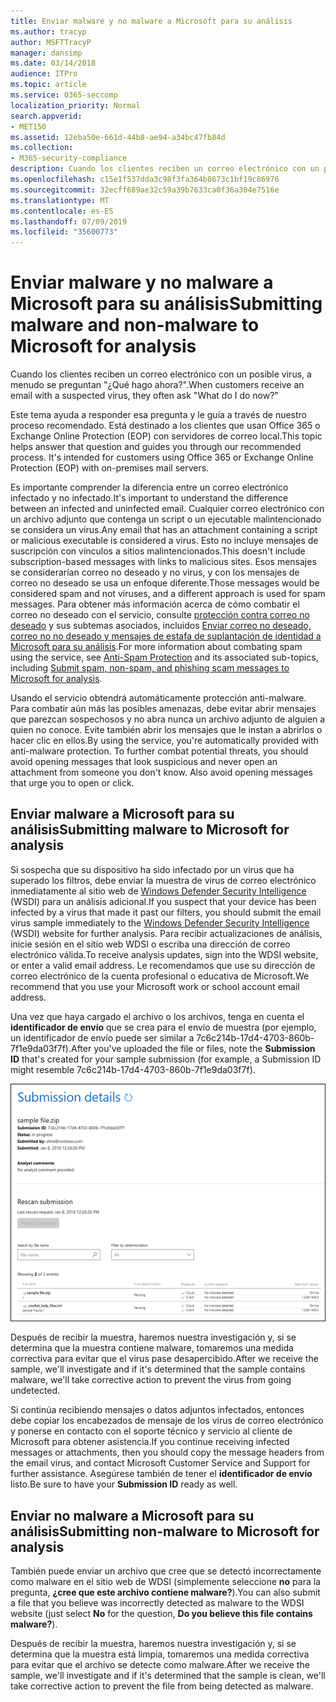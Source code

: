 ```yaml
---
title: Enviar malware y no malware a Microsoft para su análisis
ms.author: tracyp
author: MSFTTracyP
manager: dansimp
ms.date: 03/14/2018
audience: ITPro
ms.topic: article
ms.service: O365-seccomp
localization_priority: Normal
search.appverid:
- MET150
ms.assetid: 12eba50e-661d-44b8-ae94-a34bc47fb84d
ms.collection:
- M365-security-compliance
description: Cuando los clientes reciben un correo electrónico con un posible virus, a menudo askWhat hago ahora?
ms.openlocfilehash: c15e1f537dda3c98f3fa364b8673c1bf19c86976
ms.sourcegitcommit: 32ecff689ae32c59a39b7633ca0f36a304e7516e
ms.translationtype: MT
ms.contentlocale: es-ES
ms.lasthandoff: 07/09/2019
ms.locfileid: "35600773"
---
```

# <a name="submitting-malware-and-non-malware-to-microsoft-for-analysis"></a><span data-ttu-id="cc8d9-103">Enviar malware y no malware a Microsoft para su análisis</span><span class="sxs-lookup"><span data-stu-id="cc8d9-103">Submitting malware and non-malware to Microsoft for analysis</span></span>

<span data-ttu-id="cc8d9-104">Cuando los clientes reciben un correo electrónico con un posible virus, a menudo se preguntan "¿Qué hago ahora?".</span><span class="sxs-lookup"><span data-stu-id="cc8d9-104">When customers receive an email with a suspected virus, they often ask "What do I do now?"</span></span>
  
<span data-ttu-id="cc8d9-p101">Este tema ayuda a responder esa pregunta y le guía a través de nuestro proceso recomendado. Está destinado a los clientes que usan Office 365 o Exchange Online Protection (EOP) con servidores de correo local.</span><span class="sxs-lookup"><span data-stu-id="cc8d9-p101">This topic helps answer that question and guides you through our recommended process. It's intended for customers using Office 365 or Exchange Online Protection (EOP) with on-premises mail servers.</span></span>
  
<span data-ttu-id="cc8d9-107">Es importante comprender la diferencia entre un correo electrónico infectado y no infectado.</span><span class="sxs-lookup"><span data-stu-id="cc8d9-107">It's important to understand the difference between an infected and uninfected email.</span></span> <span data-ttu-id="cc8d9-108">Cualquier correo electrónico con un archivo adjunto que contenga un script o un ejecutable malintencionado se considera un virus.</span><span class="sxs-lookup"><span data-stu-id="cc8d9-108">Any email that has an attachment containing a script or malicious executable is considered a virus.</span></span> <span data-ttu-id="cc8d9-109">Esto no incluye mensajes de suscripción con vínculos a sitios malintencionados.</span><span class="sxs-lookup"><span data-stu-id="cc8d9-109">This doesn't include subscription-based messages with links to malicious sites.</span></span> <span data-ttu-id="cc8d9-110">Esos mensajes se considerarían correo no deseado y no virus, y con los mensajes de correo no deseado se usa un enfoque diferente.</span><span class="sxs-lookup"><span data-stu-id="cc8d9-110">Those messages would be considered spam and not viruses, and a different approach is used for spam messages.</span></span> <span data-ttu-id="cc8d9-111">Para obtener más información acerca de cómo combatir el correo no deseado con el servicio, consulte [protección contra correo no deseado](anti-spam-and-anti-malware-protection.md) y sus subtemas asociados, incluidos [Enviar correo no deseado, correo no no deseado y mensajes de estafa de suplantación de identidad a Microsoft para su análisis](submit-spam-non-spam-and-phishing-scam-messages-to-microsoft-for-analysis.md).</span><span class="sxs-lookup"><span data-stu-id="cc8d9-111">For more information about combating spam using the service, see [Anti-Spam Protection](anti-spam-and-anti-malware-protection.md) and its associated sub-topics, including [Submit spam, non-spam, and phishing scam messages to Microsoft for analysis](submit-spam-non-spam-and-phishing-scam-messages-to-microsoft-for-analysis.md).</span></span> 
  
<span data-ttu-id="cc8d9-p103">Usando el servicio obtendrá automáticamente protección anti-malware. Para combatir aún más las posibles amenazas, debe evitar abrir mensajes que parezcan sospechosos y no abra nunca un archivo adjunto de alguien a quien no conoce. Evite también abrir los mensajes que le instan a abrirlos o hacer clic en ellos.</span><span class="sxs-lookup"><span data-stu-id="cc8d9-p103">By using the service, you're automatically provided with anti-malware protection. To further combat potential threats, you should avoid opening messages that look suspicious and never open an attachment from someone you don't know. Also avoid opening messages that urge you to open or click.</span></span>
  
## <a name="submitting-malware-to-microsoft-for-analysis"></a><span data-ttu-id="cc8d9-115">Enviar malware a Microsoft para su análisis</span><span class="sxs-lookup"><span data-stu-id="cc8d9-115">Submitting malware to Microsoft for analysis</span></span>

<span data-ttu-id="cc8d9-116">Si sospecha que su dispositivo ha sido infectado por un virus que ha superado los filtros, debe enviar la muestra de virus de correo electrónico inmediatamente al sitio web de [Windows Defender Security Intelligence](https://www.microsoft.com/wdsi/filesubmission) (WSDI) para un análisis adicional.</span><span class="sxs-lookup"><span data-stu-id="cc8d9-116">If you suspect that your device has been infected by a virus that made it past our filters, you should submit the email virus sample immediately to the [Windows Defender Security Intelligence](https://www.microsoft.com/wdsi/filesubmission) (WSDI) website for further analysis.</span></span> <span data-ttu-id="cc8d9-117">Para recibir actualizaciones de análisis, inicie sesión en el sitio web WDSI o escriba una dirección de correo electrónico válida.</span><span class="sxs-lookup"><span data-stu-id="cc8d9-117">To receive analysis updates, sign into the WDSI website, or enter a valid email address.</span></span> <span data-ttu-id="cc8d9-118">Le recomendamos que use su dirección de correo electrónico de la cuenta profesional o educativa de Microsoft.</span><span class="sxs-lookup"><span data-stu-id="cc8d9-118">We recommend that you use your Microsoft work or school account email address.</span></span> 
  
<span data-ttu-id="cc8d9-119">Una vez que haya cargado el archivo o los archivos, tenga en cuenta el **identificador de envío** que se crea para el envío de muestra (por ejemplo, un identificador de envío puede ser similar a 7c6c214b-17d4-4703-860b-7f1e9da03f7f).</span><span class="sxs-lookup"><span data-stu-id="cc8d9-119">After you've uploaded the file or files, note the **Submission ID** that's created for your sample submission (for example, a Submission ID might resemble 7c6c214b-17d4-4703-860b-7f1e9da03f7f).</span></span> 
  
![Detalles de envío en el sitio web Windows Defender Security Intelligence](media/EOP-Malware-Protection-Center.png)
  
<span data-ttu-id="cc8d9-121">Después de recibir la muestra, haremos nuestra investigación y, si se determina que la muestra contiene malware, tomaremos una medida correctiva para evitar que el virus pase desapercibido.</span><span class="sxs-lookup"><span data-stu-id="cc8d9-121">After we receive the sample, we'll investigate and if it's determined that the sample contains malware, we'll take corrective action to prevent the virus from going undetected.</span></span>
  
<span data-ttu-id="cc8d9-122">Si continúa recibiendo mensajes o datos adjuntos infectados, entonces debe copiar los encabezados de mensaje de los virus de correo electrónico y ponerse en contacto con el soporte técnico y servicio al cliente de Microsoft para obtener asistencia.</span><span class="sxs-lookup"><span data-stu-id="cc8d9-122">If you continue receiving infected messages or attachments, then you should copy the message headers from the email virus, and contact Microsoft Customer Service and Support for further assistance.</span></span> <span data-ttu-id="cc8d9-123">Asegúrese también de tener el **identificador de envío** listo.</span><span class="sxs-lookup"><span data-stu-id="cc8d9-123">Be sure to have your **Submission ID** ready as well.</span></span> 
  
## <a name="submitting-non-malware-to-microsoft-for-analysis"></a><span data-ttu-id="cc8d9-124">Enviar no malware a Microsoft para su análisis</span><span class="sxs-lookup"><span data-stu-id="cc8d9-124">Submitting non-malware to Microsoft for analysis</span></span>

<span data-ttu-id="cc8d9-125">También puede enviar un archivo que cree que se detectó incorrectamente como malware en el sitio web de WDSI (simplemente seleccione **no** para la pregunta, **¿cree que este archivo contiene malware?**).</span><span class="sxs-lookup"><span data-stu-id="cc8d9-125">You can also submit a file that you believe was incorrectly detected as malware to the WDSI website (just select **No** for the question, **Do you believe this file contains malware?**).</span></span>
  
<span data-ttu-id="cc8d9-126">Después de recibir la muestra, haremos nuestra investigación y, si se determina que la muestra está limpia, tomaremos una medida correctiva para evitar que el archivo se detecte como malware.</span><span class="sxs-lookup"><span data-stu-id="cc8d9-126">After we receive the sample, we'll investigate and if it's determined that the sample is clean, we'll take corrective action to prevent the file from being detected as malware.</span></span>
  

